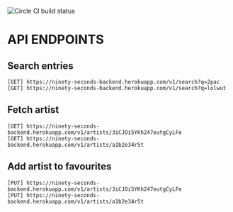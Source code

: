 ![Circle CI build status](https://circleci.com/gh/query-string/ninety-seconds-backend-challenge.png?style=shield)

# API ENDPOINTS

## Search entries
```
[GET] https://ninety-seconds-backend.herokuapp.com/v1/search?q=2pac
[GET] https://ninety-seconds-backend.herokuapp.com/v1/search?q=lolwut
```

## Fetch artist 
```
[GET] https://ninety-seconds-backend.herokuapp.com/v1/artists/3iCJOi5YKh247eutgCyLFe
[GET] https://ninety-seconds-backend.herokuapp.com/v1/artists/a1b2e34r5t
```

## Add artist to favourites
```
[PUT] https://ninety-seconds-backend.herokuapp.com/v1/artists/3iCJOi5YKh247eutgCyLFe
[PUT] https://ninety-seconds-backend.herokuapp.com/v1/artists/a1b2e34r5t
```
